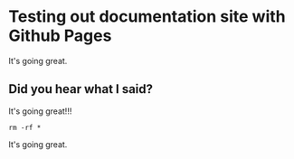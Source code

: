 # Testing out documentation site with Github Pages

It's going great.

## Did you hear what I said?

It's going great!!!

```
rm -rf *
```

It's going great.
